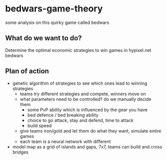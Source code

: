 # bedwars-game-theory
some analysis on this quirky game called bedwars
## What do we want to do?
Determine the optimal economic strategies to win games in hypixel.net bedwars
## Plan of action
- genetic algorithm of strategies to see which ones lead to winning strategies
  - teams try different strategies and compete, winners move on
  - what parameters need to be controlled? do we manually decide them
    - some PvP ability which is influenced by the gear you have
    - bed defence / bed breaking ability
    - choice to go attack, stay and defend, time to attack
    - build speed
  - give teams iron/gold and let them do what they want, simulate entire games
  - each team is a neural network with different
- model map as a grid of islands and gaps, 7x7, teams can build and cross bridges
